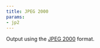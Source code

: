 ```yaml
---
title: JPEG 2000
params:
- jp2
---
```

Output using the [JPEG 2000](http://www.jpeg.org/jpeg2000/) format.
